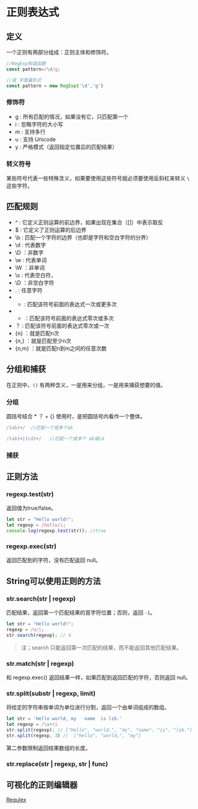 # 正则表达式

## 定义
一个正则有两部分组成：正则主体和修饰符。

``` js
//RegExp构造函数
const pattern=/\d/g;

//或 字面量形式
const pattern = new RegExp('\d','g')
```

### 修饰符
* g : 所有匹配的情况，如果没有它，只匹配第一个
* i : 忽略字符的大小写
* m : 支持多行
* u : 支持 Unicode
* y : 严格模式（返回指定位置后的匹配结果）

### 转义符号
某些符号代表一些特殊含义，如果要使用这些符号就必须要使用反斜杠来转义 `\` 这些字符。

## 匹配规则
* ^ : 它定义正则运算的前边界，如果出现在集合（[]）中表示取反
* $ : 它定义了正则运算的后边界
* \b : 匹配一个字符的边界（也即是字符和空白字符的分界）
* \d : 代表数字
* \D ：非数字
* \w : 代表单词
* \W ：非单词
* \s : 代表空白符，
* \D ：非空白字符
* . : 任意字符
* + : 匹配该符号前面的表达式一次或更多次
* * ：匹配该符号前面的表达式零次或多次
* ？ : 匹配该符号前面的表达式零次或一次
* {n} ：就是匹配n次
* {n,} ：就是匹配至少n次
* {n,m} ：就是匹配n到m之间的任意次数


## 分组和捕获
在正则中，`()` 有两种含义，一是用来分组，一是用来捕获想要的值。

### 分组
圆括号结合 * ？ + {} 使用时，是把圆括号内看作一个整体。

``` js
/(ab)+/  //匹配一个或多个ab

/(ab)+|(cd)+/   //匹配一个或多个 ab或cd
```

### 捕获

## 正则方法
### regexp.test(str)
返回值为true/false。

``` js
let str = "Hello world!";
let regexp = /hello/i;
console.log(regexp.test(str)); //true
```

### regexp.exec(str)
返回匹配到的字符，没有匹配返回 null。

## String可以使用正则的方法
### str.search(str | regexp)
匹配结果，返回第一个匹配结果的首字符位置；否则，返回 `-1`。

``` js
let str = "Hello world!";
regexp = /o/i;
str.search(regexp); // 4
```

> 注；search 只能返回第一次匹配的结果，而不能返回其他匹配结果。

### str.match(str | regexp)
和 regexp.exec() 返回结果一样，如果匹配到返回匹配的字符，否则返回 null。

### str.split(substr | regexp, limit)
将给定的字符串按单词为单位进行分割，返回一个由单词组成的数组。

``` js
let str = 'Hello world, my   name  is lzb.'
let regexp = /\s+/i
str.split(regexp); // ["Hello", "world,", "my", "name", "is", "lzb."]
str.split(regexp, 3) //  ["Hello", "world,", "my"]
```

第二参数限制返回结果数组的长度。

### str.replace(str | regexp, str | func)

## 可视化的正则编辑器
[Regulex](https://jex.im/regulex/#!flags=&re=%5E(a%7Cb)*%3F%24)